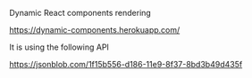 Dynamic React components rendering

https://dynamic-components.herokuapp.com/

It is using the following API

https://jsonblob.com/1f15b556-d186-11e9-8f37-8bd3b49d435f
